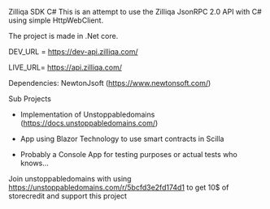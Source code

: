 Zilliqa SDK C#
This is an attempt to use the Zilliqa JsonRPC 2.0 API with C# using simple HttpWebClient. 

The project is made in .Net core.

DEV_URL = https://dev-api.zilliqa.com/

LIVE_URL= https://api.zilliqa.com/

Dependencies: NewtonJsoft (https://www.newtonsoft.com/)

Sub Projects

- Implementation of Unstoppabledomains (https://docs.unstoppabledomains.com/)

- App using Blazor Technology to use smart contracts in Scilla

- Probably a Console App for testing purposes or actual tests who knows...


Join unstoppabledomains with using https://unstoppabledomains.com/r/5bcfd3e2fd174d1
to get 10$ of storecredit and support this project

